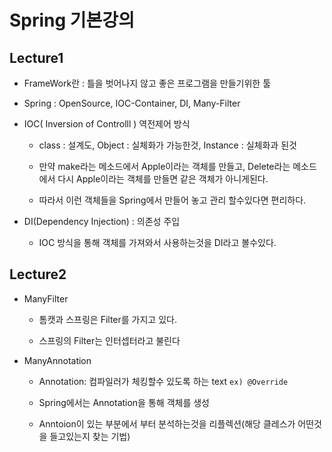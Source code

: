 # Spring 기본강의 


## Lecture1

- FrameWork란 : 틀을 벗어나지 않고 좋은 프로그램을 만들기위한 툴

- Spring : OpenSource, IOC-Container, DI, Many-Filter

- IOC( Inversion of Controlll ) 역전제어 방식 
   
   - class : 설계도, Object : 실체화가 가능한것, Instance : 실체화과 된것

   - 만약 make라는 메소드에서 Apple이라는 객체를 만들고, Delete라는 메소드에서 다시 Apple이라는 객체를 만들면 같은 객체가 아니게된다.

   - 따라서 이런 객체들을 Spring에서 만들어 놓고 관리 할수있다면 편리하다.

- DI(Dependency Injection) : 의존성 주입
   
   -  IOC 방식을 통해 객체를 가져와서 사용하는것을 DI라고 볼수있다.

## Lecture2

- ManyFilter 

   - 톰캣과 스프링은 Filter를 가지고 있다. 

   - 스프링의 Filter는 인터셉터라고 불린다

- ManyAnnotation

   - Annotation: 컴파일러가 체킹할수 있도록 하는 text `ex) @Override`

   - Spring에서는 Annotation을 통해 객체를 생성 

   - Anntoion이 있는 부분에서 부터 분석하는것을 리플렉션(해당 클레스가 어떤것을 들고있는지 찾는 기법)

